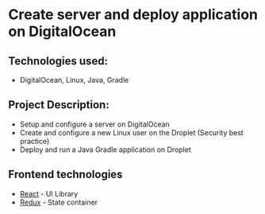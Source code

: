 # Create server and deploy application on DigitalOcean

## Technologies used:

- DigitalOcean, Linux, Java, Gradle

## Project Description:

- Setup and configure a server on DigitalOcean
- Create and configure a new Linux user on the Droplet (Security best practice)
- Deploy and run a Java Gradle application on Droplet

## Frontend technologies

- [React](https://facebook.github.io/react/) - UI Library
- [Redux](http://redux.js.org/) - State container


